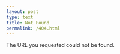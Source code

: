 ```yaml
---
layout: post
type: text
title: Not Found
permalink: /404.html
---
```

The URL you requested could not be found.